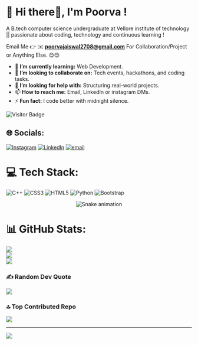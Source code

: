 # 💫 Hi there👋, I'm Poorva !
A B.tech computer science undergraduate at Vellore institute of technology || passionate about coding, technology and continuous learning !

Email Me 👉 ✉️ **poorvajaiswal2708@gmail.com** For Collaboration/Project or Anything Else. 😊😊

- 🌱 **I’m currently learning:** Web Development.
- 👯 **I’m looking to collaborate on:** Tech events, hackathons, and coding tasks.
- 🤔 **I’m looking for help with:** Structuring real-world projects.
- 📫 **How to reach me:** Email, LinkedIn or instagram DMs.
- ⚡ **Fun fact:** I code better with midnight silence.

![Visitor Badge](https://visitor-badge.glitch.me/badge?page_id=Poorva77)

## 🌐 Socials:
[![Instagram](https://img.shields.io/badge/Instagram-%23E4405F.svg?logo=Instagram&logoColor=white)](https://instagram.com/poorva__jaiswal) [![LinkedIn](https://img.shields.io/badge/LinkedIn-%230077B5.svg?logo=linkedin&logoColor=white)](https://www.linkedin.com/in/poorva-jaiswal-53aa29303?utm_source=share&utm_campaign=share_via&utm_content=profile&utm_medium=android_app) [![email](https://img.shields.io/badge/Email-D14836?logo=gmail&logoColor=white)](mailto:poorvajaiswal2708@gmail.com) 

# 💻 Tech Stack:
![C++](https://img.shields.io/badge/c++-%2300599C.svg?style=for-the-badge&logo=c%2B%2B&logoColor=white) ![CSS3](https://img.shields.io/badge/css3-%231572B6.svg?style=for-the-badge&logo=css3&logoColor=white) ![HTML5](https://img.shields.io/badge/html5-%23E34F26.svg?style=for-the-badge&logo=html5&logoColor=white) ![Python](https://img.shields.io/badge/python-3670A0?style=for-the-badge&logo=python&logoColor=ffdd54) ![Bootstrap](https://img.shields.io/badge/bootstrap-%238511FA.svg?style=for-the-badge&logo=bootstrap&logoColor=white)

<!-- Snake Game Repo View -->

<div align="center">
  <img src="https://profile-readme-generator.com/assets/snake.svg" alt="Snake animation" />
</div>


# 📊 GitHub Stats:
![](https://github-readme-stats.vercel.app/api?username=Poorva77&theme=shadow_green&hide_border=true&include_all_commits=true&count_private=false)<br/>
![](https://nirzak-streak-stats.vercel.app/?user=Poorva77&theme=shadow_green&hide_border=true)<br/>
![](https://github-readme-stats.vercel.app/api/top-langs/?username=Poorva77&theme=shadow_green&hide_border=true&include_all_commits=true&count_private=false&layout=compact)

### ✍️ Random Dev Quote
![](https://quotes-github-readme.vercel.app/api?type=horizontal&theme=radical)

### 🔝 Top Contributed Repo
![](https://github-contributor-stats.vercel.app/api?username=Poorva77&limit=5&theme=dark&combine_all_yearly_contributions=true)

---
[![](https://visitcount.itsvg.in/api?id=Poorva77&icon=1&color=0)](https://visitcount.itsvg.in)

<!-- Proudly created with GPRM ( https://gprm.itsvg.in ) -->
